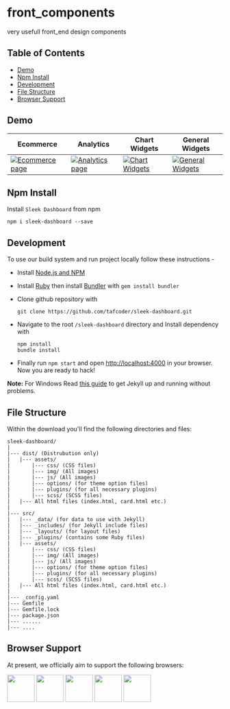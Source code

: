 # front_components
very usefull front_end design components


## Table of Contents

- [Demo](#demo)
- [Npm Install](#npm-install)
- [Development](#development)
- [File Structure](#file-structure)
- [Browser Support](#browser-support)

## Demo

| Ecommerce  | Analytics  | Chart Widgets  | General Widgets  |
|---|---|---|---|
| [![Ecommerce page](src/assets/img/github/ecommerce.png)](https://sleek.tafcoder.com/)  | [![Analytics page](src/assets/img/github/analytics.png)](https://sleek.tafcoder.com/analytics.html) | [![Chart Widgets](src/assets/img/github/chart-widgets.png)](https://sleek.tafcoder.com/chart-widget.html) | [![General Widgets](src/assets/img/github/general-widgets.png)](https://sleek.tafcoder.com/general-widget.html)



## Npm Install
  Install `Sleek Dashboard` from npm
  ```
  npm i sleek-dashboard --save
  ```

## Development
To use our build system and run project locally follow these instructions -

- Install [Node.js and NPM](https://nodejs.org)
- Install [Ruby](https://www.ruby-lang.org/en/documentation/installation/) then install [Bundler](https://bundler.io/) with `gem install bundler`

- Clone github repository with
  ```
  git clone https://github.com/tafcoder/sleek-dashboard.git
  ```


- Navigate to the root `/sleek-dashboard` directory and Install dependency with
  ```
  npm install
  bundle install
  ```

- Finally run `npm start` and open [http://localhost:4000](http://localhost:4000) in your browser. Now you are ready to hack! 

 **Note:** For Windows Read [this guide](https://jekyllrb.com/docs/windows/) to get Jekyll up and running without problems.


## File Structure

Within the download you'll find the following directories and files:

```
sleek-dashboard/
|
|--- dist/ (Distrubution only)
|   |--- assets/
|       |--- css/ (CSS files)
|       |--- img/ (All images)
|       |--- js/ (All images)
|       |--- options/ (for theme option files)
|       |--- plugins/ (for all necessary plugins)
|       |--- scss/ (SCSS files)
|   |--- All html files (index.html, card.html etc.)
|
|--- src/
|   |--- _data/ (for data to use with Jekyll)
|   |--- _includes/ (for Jekyll include files)
|   |--- _layouts/ (for layout files)
|   |--- _plugins/ (contains some Ruby files)
|   |--- assets/
|       |--- css/ (CSS files)
|       |--- img/ (All images)
|       |--- js/ (All images)
|       |--- options/ (for theme option files)
|       |--- plugins/ (for all necessary plugins)
|       |--- scss/ (SCSS files)
|   |--- All html files (index.html, card.html etc.)
|
|--- _config.yaml
|--- Gemfile
|--- Gemfile.lock
|--- package.json
|--- ......
|--- ....

```

## Browser Support

At present, we officially aim to support the following browsers:

<img src="src/assets/img/github/chrome.png" width="64" height="64"> <img src="src/assets/img/github/firefox.png" width="64" height="64"> <img src="src/assets/img/github/edge.png" width="64" height="64"> <img src="src/assets/img/github/safari.png" width="64" height="64"> <img src="src/assets/img/github/opera.png" width="64" height="64">
